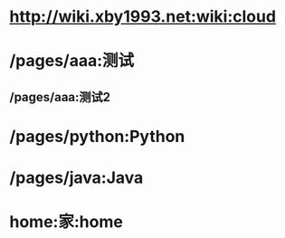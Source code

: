 # http://wiki.xby1993.net:wiki:cloud
# /pages/aaa:测试
## /pages/aaa:测试2
# /pages/python:Python
# /pages/java:Java
# home:家:home